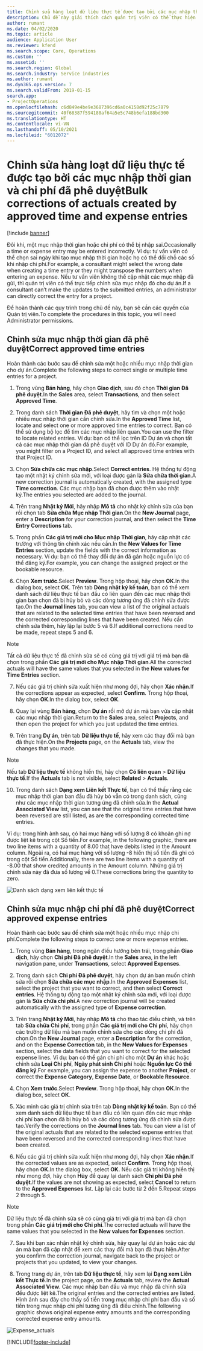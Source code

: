 ```yaml
---
title: Chỉnh sửa hàng loạt dữ liệu thực tế được tạo bởi các mục nhập thời gian và chi phí đã phê duyệt
description: Chủ đề này giải thích cách quản trị viên có thể thực hiện chỉnh sửa từng phần hoặc hàng loạt đối với các mục nhập thời gian hoặc chi phí đã phê duyệt trước đó nếu chưa hoàn tất thanh toán.
author: rumant
ms.date: 04/02/2020
ms.topic: article
audience: Application User
ms.reviewer: kfend
ms.search.scope: Core, Operations
ms.custom: ''
ms.assetid: ''
ms.search.region: Global
ms.search.industry: Service industries
ms.author: rumant
ms.dyn365.ops.version: 7
ms.search.validFrom: 2019-01-15
search.app:
- ProjectOperations
ms.openlocfilehash: c6d849e4be9e3687396cd6a0c4158d92f25c7879
ms.sourcegitcommit: 40f68387f594180af64a5e5c748b6efa188bd300
ms.translationtype: HT
ms.contentlocale: vi-VN
ms.lasthandoff: 05/10/2021
ms.locfileid: "6012072"
---
```

# <a name="bulk-corrections-of-actuals-created-by-approved-time-and-expense-entries"></a><span data-ttu-id="21c3b-103">Chỉnh sửa hàng loạt dữ liệu thực tế được tạo bởi các mục nhập thời gian và chi phí đã phê duyệt</span><span class="sxs-lookup"><span data-stu-id="21c3b-103">Bulk corrections of actuals created by approved time and expense entries</span></span>

[!include [banner](../includes/psa-now-project-operations.md)]

<span data-ttu-id="21c3b-104">Đôi khi, một mục nhập thời gian hoặc chi phí có thể bị nhập sai.</span><span class="sxs-lookup"><span data-stu-id="21c3b-104">Occasionally a time or expense entry may be entered incorrectly.</span></span> <span data-ttu-id="21c3b-105">Ví dụ: tư vấn viên có thể chọn sai ngày khi tạo mục nhập thời gian hoặc họ có thể đổi chỗ các số khi nhập chi phí.</span><span class="sxs-lookup"><span data-stu-id="21c3b-105">For example, a consultant might select the wrong date when creating a time entry or they might transpose the numbers when entering an expense.</span></span> <span data-ttu-id="21c3b-106">Nếu tư vấn viên không thể cập nhật các mục nhập đã gửi, thì quản trị viên có thể trực tiếp chỉnh sửa mục nhập đó cho dự án.</span><span class="sxs-lookup"><span data-stu-id="21c3b-106">If a consultant can’t make the updates to the submitted entries, an administrator can directly correct the entry for a project.</span></span>

<span data-ttu-id="21c3b-107">Để hoàn thành các quy trình trong chủ đề này, bạn sẽ cần các quyền của Quản trị viên.</span><span class="sxs-lookup"><span data-stu-id="21c3b-107">To complete the procedures in this topic, you will need Administrator permissions.</span></span>

## <a name="correct-approved-time-entries"></a><span data-ttu-id="21c3b-108">Chỉnh sửa mục nhập thời gian đã phê duyệt</span><span class="sxs-lookup"><span data-stu-id="21c3b-108">Correct approved time entries</span></span>     

<span data-ttu-id="21c3b-109">Hoàn thành các bước sau để chỉnh sửa một hoặc nhiều mục nhập thời gian cho dự án.</span><span class="sxs-lookup"><span data-stu-id="21c3b-109">Complete the following steps to correct single or multiple time entries for a project.</span></span>

1. <span data-ttu-id="21c3b-110">Trong vùng **Bán hàng**, hãy chọn **Giao dịch**, sau đó chọn **Thời gian Đã phê duyệt**.</span><span class="sxs-lookup"><span data-stu-id="21c3b-110">In the **Sales** area, select **Transactions**, and then select **Approved Time**.</span></span> 

2. <span data-ttu-id="21c3b-111">Trong danh sách **Thời gian Đã phê duyệt**, hãy tìm và chọn một hoặc nhiều mục nhập thời gian cần chỉnh sửa.</span><span class="sxs-lookup"><span data-stu-id="21c3b-111">In the **Approved Time** list, locate and select one or more approved time entries to correct.</span></span> <span data-ttu-id="21c3b-112">Bạn có thể sử dụng bộ lọc để tìm các mục nhập liên quan.</span><span class="sxs-lookup"><span data-stu-id="21c3b-112">You can use the filter to locate related entries.</span></span> <span data-ttu-id="21c3b-113">Ví dụ: bạn có thể lọc trên ID Dự án và chọn tất cả các mục nhập thời gian đã phê duyệt với ID Dự án đó.</span><span class="sxs-lookup"><span data-stu-id="21c3b-113">For example, you might filter on a Project ID, and select all approved time entries with that Project ID.</span></span>

3. <span data-ttu-id="21c3b-114">Chọn **Sửa chữa các mục nhập**.</span><span class="sxs-lookup"><span data-stu-id="21c3b-114">Select **Correct entries**.</span></span> <span data-ttu-id="21c3b-115">Hệ thống tự động tạo một nhật ký chỉnh sửa mới, với loại được gán là **Sửa chữa thời gian**.</span><span class="sxs-lookup"><span data-stu-id="21c3b-115">A new correction journal is automatically created, with the assigned type **Time correction**.</span></span> <span data-ttu-id="21c3b-116">Các mục nhập bạn đã chọn được thêm vào nhật ký.</span><span class="sxs-lookup"><span data-stu-id="21c3b-116">The entries you selected are added to the journal.</span></span> 

4. <span data-ttu-id="21c3b-117">Trên trang **Nhật ký Mới**, hãy nhập **Mô tả** cho nhật ký chỉnh sửa của bạn rồi chọn tab **Sửa chữa Mục nhập Thời gian**.</span><span class="sxs-lookup"><span data-stu-id="21c3b-117">On the **New Journal** page, enter a **Description** for your correction journal, and then select the **Time Entry Corrections** tab.</span></span>  
5. <span data-ttu-id="21c3b-118">Trong phần **Các giá trị mới cho Mục nhập Thời gian**, hãy cập nhật các trường với thông tin chính xác nếu cần.</span><span class="sxs-lookup"><span data-stu-id="21c3b-118">In the **New Values for Time Entries** section, update the fields with the correct information as necessary.</span></span> <span data-ttu-id="21c3b-119">Ví dụ: bạn có thể thay đổi dự án đã gán hoặc nguồn lực có thể đăng ký.</span><span class="sxs-lookup"><span data-stu-id="21c3b-119">For example, you can change the assigned project or the bookable resource.</span></span>

6. <span data-ttu-id="21c3b-120">Chọn **Xem trước**.</span><span class="sxs-lookup"><span data-stu-id="21c3b-120">Select **Preview**.</span></span> <span data-ttu-id="21c3b-121">Trong hộp thoại, hãy chọn **OK**.</span><span class="sxs-lookup"><span data-stu-id="21c3b-121">In the dialog box, select **OK**.</span></span> <span data-ttu-id="21c3b-122">Trên tab **Dòng nhật ký kế toán**, bạn có thể xem danh sách dữ liệu thực tế ban đầu có liên quan đến các mục nhập thời gian bạn chọn đã bị hủy bỏ và các dòng tương ứng đã chỉnh sửa được tạo.</span><span class="sxs-lookup"><span data-stu-id="21c3b-122">On the **Journal lines** tab, you can view a list of the original actuals that are related to the selected time entries that have been reversed and the corrected corresponding lines that have been created.</span></span> <span data-ttu-id="21c3b-123">Nếu cần chỉnh sửa thêm, hãy lặp lại bước 5 và 6.</span><span class="sxs-lookup"><span data-stu-id="21c3b-123">If additional corrections need to be made, repeat steps 5 and 6.</span></span> 

> [!NOTE]
> <span data-ttu-id="21c3b-124">Tất cả dữ liệu thực tế đã chỉnh sửa sẽ có cùng giá trị với giá trị mà bạn đã chọn trong phần **Các giá trị mới cho Mục nhập Thời gian**.</span><span class="sxs-lookup"><span data-stu-id="21c3b-124">All the corrected actuals will have the same values that you selected in the **New values for Time Entries** section.</span></span>

7. <span data-ttu-id="21c3b-125">Nếu các giá trị chỉnh sửa xuất hiện như mong đợi, hãy chọn **Xác nhận**.</span><span class="sxs-lookup"><span data-stu-id="21c3b-125">If the corrections appear as expected, select **Confirm**.</span></span> <span data-ttu-id="21c3b-126">Trong hộp thoại, hãy chọn **OK**.</span><span class="sxs-lookup"><span data-stu-id="21c3b-126">In the dialog box, select **OK**.</span></span>

8. <span data-ttu-id="21c3b-127">Quay lại vùng **Bán hàng**, chọn **Dự án** rồi mở dự án mà bạn vừa cập nhật các mục nhập thời gian.</span><span class="sxs-lookup"><span data-stu-id="21c3b-127">Return to the **Sales** area, select **Projects**, and then open the project for which you just updated the time entries.</span></span> 

9. <span data-ttu-id="21c3b-128">Trên trang **Dự án**, trên tab **Dữ liệu thực tế**, hãy xem các thay đổi mà bạn đã thực hiện.</span><span class="sxs-lookup"><span data-stu-id="21c3b-128">On the **Projects** page, on the **Actuals** tab, view the changes that you made.</span></span> 

> [!NOTE]
> <span data-ttu-id="21c3b-129">Nếu tab **Dữ liệu thực tế** không hiển thị, hãy chọn **Có liên quan** > **Dữ liệu thực tế**.</span><span class="sxs-lookup"><span data-stu-id="21c3b-129">If the **Actuals** tab is not visible, select **Related** > **Actuals**.</span></span>  

10. <span data-ttu-id="21c3b-130">Trong danh sách **Dạng xem Liên kết Thực tế**, bạn có thể thấy rằng các mục nhập thời gian ban đầu đã hủy bỏ vẫn có trong danh sách, cũng như các mục nhập thời gian tương ứng đã chỉnh sửa.</span><span class="sxs-lookup"><span data-stu-id="21c3b-130">In the **Actual Associated View** list, you can see that the original time entries that have been reversed are still listed, as are the corresponding corrected time entries.</span></span> 

<span data-ttu-id="21c3b-131">Ví dụ: trong hình ảnh sau, có hai mục hàng với số lượng 8 có khoản ghi nợ được liệt kê trong cột Số tiền.</span><span class="sxs-lookup"><span data-stu-id="21c3b-131">For example, in the following graphic, there are two line items with a quantity of 8.00 that have debits listed in the Amount column.</span></span> <span data-ttu-id="21c3b-132">Ngoài ra, có hai mục hàng với số lượng -8 hiển thị số tiền đã ghi có trong cột Số tiền.</span><span class="sxs-lookup"><span data-stu-id="21c3b-132">Additionally, there are two line items with a quantity of -8.00 that show credited amounts in the Amount column.</span></span> <span data-ttu-id="21c3b-133">Những giá trị chỉnh sửa này đã đưa số lượng về 0.</span><span class="sxs-lookup"><span data-stu-id="21c3b-133">These corrections bring the quantity to zero.</span></span>

![Danh sách dạng xem liên kết thực tế](https://github.com/MicrosoftDocs/dynamics-365-customer-engagement-pr/blob/bulk-corrections-actuals-created-by-approved-time-expense-entries.md/time-actuals.png)
 
## <a name="correct-approved-expense-entries"></a><span data-ttu-id="21c3b-135">Chỉnh sửa mục nhập chi phí đã phê duyệt</span><span class="sxs-lookup"><span data-stu-id="21c3b-135">Correct approved expense entries</span></span>

<span data-ttu-id="21c3b-136">Hoàn thành các bước sau để chỉnh sửa một hoặc nhiều mục nhập chi phí.</span><span class="sxs-lookup"><span data-stu-id="21c3b-136">Complete the following steps to correct one or more expense entries.</span></span> 

1. <span data-ttu-id="21c3b-137">Trong vùng **Bán hàng**, trong ngăn điều hướng bên trái, trong phần **Giao dịch**, hãy chọn **Chi phí Đã phê duyệt**.</span><span class="sxs-lookup"><span data-stu-id="21c3b-137">In the **Sales** area, in the left navigation pane, under **Transactions**, select **Approved Expenses**.</span></span>

2. <span data-ttu-id="21c3b-138">Trong danh sách **Chi phí Đã phê duyệt**, hãy chọn dự án bạn muốn chỉnh sửa rồi chọn **Sửa chữa các mục nhập**.</span><span class="sxs-lookup"><span data-stu-id="21c3b-138">In the **Approved Expenses** list, select the project that you want to correct, and then select **Correct entries**.</span></span> <span data-ttu-id="21c3b-139">Hệ thống tự động tạo một nhật ký chỉnh sửa mới, với loại được gán là **Sửa chữa chi phí**.</span><span class="sxs-lookup"><span data-stu-id="21c3b-139">A new correction journal will be created automatically with the assigned type of **Expense correction**.</span></span> 

3. <span data-ttu-id="21c3b-140">Trên trang **Nhật ký Mới**, hãy nhập **Mô tả** cho thao tác điều chỉnh, và trên tab **Sửa chữa Chi phí**, trong phần **Các giá trị mới cho Chi phí**, hãy chọn các trường dữ liệu mà bạn muốn chỉnh sửa cho các dòng chi phí đã chọn.</span><span class="sxs-lookup"><span data-stu-id="21c3b-140">On the **New Journal** page, enter a **Description** for the correction, and on the **Expense Correction** tab, in the **New Values for Expenses** section, select the data fields that you want to correct for the selected expense lines.</span></span> <span data-ttu-id="21c3b-141">Ví dụ: bạn có thể gán chi phí cho một **Dự án** khác hoặc chỉnh sửa **Loại Chi phí**, **Ngày phát sinh Chi phí** hoặc **Nguồn lực Có thể đăng ký**.</span><span class="sxs-lookup"><span data-stu-id="21c3b-141">For example, you can assign the expense to another **Project**, or correct the **Expense Category**, **Expense Date**, or **Bookable Resource**.</span></span>

4. <span data-ttu-id="21c3b-142">Chọn **Xem trước**.</span><span class="sxs-lookup"><span data-stu-id="21c3b-142">Select **Preview**.</span></span> <span data-ttu-id="21c3b-143">Trong hộp thoại, hãy chọn **OK**.</span><span class="sxs-lookup"><span data-stu-id="21c3b-143">In the dialog box, select **OK**.</span></span> 

5. <span data-ttu-id="21c3b-144">Xác minh các giá trị chỉnh sửa trên tab **Dòng nhật ký kế toán**. Bạn có thể xem danh sách dữ liệu thực tế ban đầu có liên quan đến các mục nhập chi phí bạn chọn đã bị hủy bỏ và các dòng tương ứng đã chỉnh sửa được tạo.</span><span class="sxs-lookup"><span data-stu-id="21c3b-144">Verify the corrections on the **Journal lines** tab. You can view a list of the original actuals that are related to the selected expense entries that have been reversed and the corrected corresponding lines that have been created.</span></span>

6. <span data-ttu-id="21c3b-145">Nếu các giá trị chỉnh sửa xuất hiện như mong đợi, hãy chọn **Xác nhận**.</span><span class="sxs-lookup"><span data-stu-id="21c3b-145">If the corrected values are as expected, select **Confirm**.</span></span> <span data-ttu-id="21c3b-146">Trong hộp thoại, hãy chọn **OK.**</span><span class="sxs-lookup"><span data-stu-id="21c3b-146">In the dialog box, select **OK.**</span></span> <span data-ttu-id="21c3b-147">Nếu các giá trị không hiển thị như mong đợi, hãy chọn **Hủy** để quay lại danh sách **Chi phí Đã phê duyệt**.</span><span class="sxs-lookup"><span data-stu-id="21c3b-147">If the values are not showing as expected, select **Cancel** to return to the **Approved Expenses** list.</span></span> <span data-ttu-id="21c3b-148">Lặp lại các bước từ 2 đến 5.</span><span class="sxs-lookup"><span data-stu-id="21c3b-148">Repeat steps 2 through 5.</span></span> 

> [!NOTE]
> <span data-ttu-id="21c3b-149">Dữ liệu thực tế đã chỉnh sửa sẽ có cùng giá trị với giá trị mà bạn đã chọn trong phần **Các giá trị mới cho Chi phí**.</span><span class="sxs-lookup"><span data-stu-id="21c3b-149">The corrected actuals will have the same values that you selected in the **New values for Expenses** section.</span></span>

7. <span data-ttu-id="21c3b-150">Sau khi bạn xác nhận nhật ký chỉnh sửa, hãy quay lại dự án hoặc các dự án mà bạn đã cập nhật để xem các thay đổi mà bạn đã thực hiện.</span><span class="sxs-lookup"><span data-stu-id="21c3b-150">After you confirm the correction journal, navigate back to the project or projects that you updated, to view your changes.</span></span>  

8. <span data-ttu-id="21c3b-151">Trong trang dự án, trên tab **Dữ liệu thực tế**, hãy xem lại **Dạng xem Liên kết Thực tế**.</span><span class="sxs-lookup"><span data-stu-id="21c3b-151">In the project page, on the **Actuals** tab, review the **Actual Associated View**.</span></span> <span data-ttu-id="21c3b-152">Các mục nhập ban đầu và mục nhập đã chỉnh sửa đều được liệt kê.</span><span class="sxs-lookup"><span data-stu-id="21c3b-152">The original entries and the corrected entries are listed.</span></span> <span data-ttu-id="21c3b-153">Hình ảnh sau đây cho thấy số tiền trong mục nhập chi phí ban đầu và số tiền trong mục nhập chi phí tương ứng đã điều chỉnh.</span><span class="sxs-lookup"><span data-stu-id="21c3b-153">The following graphic shows original expense entry amounts and the corresponding corrected expense entry amounts.</span></span> 

![Expense_actuals](https://user-images.githubusercontent.com/60806505/77122219-4cd52900-69fa-11ea-8349-ccd2ffebf640.png)


[!INCLUDE[footer-include](../includes/footer-banner.md)]
